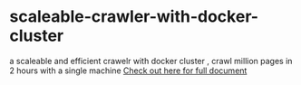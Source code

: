 # scaleable-crawler-with-docker-cluster
a scaleable and efficient crawelr with docker cluster , crawl million pages in 2 hours with a single machine
[Check out here for full document](https://medium.com/@tonywangcn/how-to-build-a-scaleable-crawler-to-crawl-million-pages-with-a-single-machine-in-just-2-hours-ab3e238d1c22)
